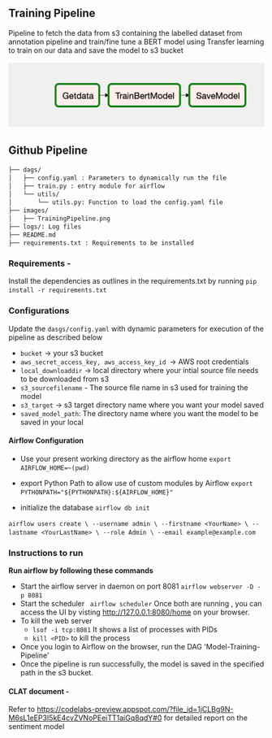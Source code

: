 ## Training Pipeline
Pipeline to fetch the data from s3 containing the labelled dataset from annotation pipeline and train/fine tune a BERT model using Transfer learning to train on our data and save the model to s3 bucket

![Pipeline](images/TrainingPipeline.png)
## Github Pipeline
```
├── dags/
│   ├── config.yaml : Parameters to dynamically run the file
│   ├── train.py : entry module for airflow
│   └── utils/
│       └── utils.py: Function to load the config.yaml file
├── images/ 
│   ├── TrainingPipeline.png 
├── logs/: Log files
├── README.md
├── requirements.txt : Requirements to be installed
```
### Requirements - 
Install the dependencies as outlines in the requirements.txt by running 
`pip install -r requirements.txt`

### Configurations
Update the `dasgs/config.yaml` with dynamic parameters for execution of the pipeline as described below
- `bucket` -> your s3 bucket
- `aws_secret_access_key, aws_access_key_id `-> AWS root credentials
- `local_downloaddir` -> local directory where your intial source file needs to be downloaded
from s3
- `s3_sourcefilename` - The source file name in s3 used for training the model
- `s3_target` -> s3 target directory name where you want your model saved
- `saved_model_path`: The directory name where you want the model to be saved in your local

#### Airflow Configuration 
- Use your present working directory as the airflow home
`export AIRFLOW_HOME=~(pwd)`

- export Python Path to allow use of custom modules by Airflow
`export PYTHONPATH="${PYTHONPATH}:${AIRFLOW_HOME}"`
- initialize the database
`airflow db init`

`airflow users create \
    --username admin \
    --firstname <YourName> \
    --lastname <YourLastName> \
    --role Admin \
    --email example@example.com
`

### Instructions to run
**Run airflow by following these commands**
- Start the airflow server in daemon on port 8081 `airflow webserver -D -p 8081`
- Start the scheduler 
` airflow scheduler`
Once both are running , you can access the UI by visting http://127.0.0.1:8080/home on your browser.
- To kill the web server
    - `lsof -i tcp:8081`
    It shows a list of processes with PIDs
    - `kill <PID>` to kill the process
- Once you login to Airflow on the browser, run the DAG 'Model-Training-Pipeline'
- Once the pipeline is run successfully, the model is saved in the specified path in the s3 bucket.

#### CLAT document - 
Refer to https://codelabs-preview.appspot.com/?file_id=1jCLBg9N-M6sL1eEP3I5kE4cvZVNoPEeiTT1aiGq8qdY#0 for detailed report on the sentiment model
